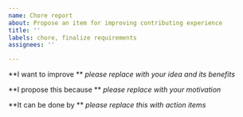 ```yaml
---
name: Chore report
about: Propose an item for improving contributing experience
title: ''
labels: chore, finalize requirements
assignees: ''

---
```


**I want to improve ** _please replace with your idea and its benefits_

**I propose this because ** _please replace with your motivation_

**It can be done by ** _please replace this with action items_
